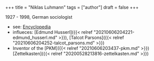 +++
title = "Niklas Luhmann"
tags = ["author"]
draft = false
+++

1927 - 1998, German sociologist

-   see: [Encyclopedia](https://www.encyclopedia.com/science/encyclopedias-almanacs-transcripts-and-maps/luhmann-niklas)
-   influeces: [Edmund Husserl]({{< relref "20210606204221-edmund_husserl.md" >}}), [Talcot Parsons]({{< relref "20210606204252-talcot_parsons.md" >}})
-   Inventor of the [PKM]({{< relref "20210606203437-pkm.md" >}}) [Zettelkasten]({{< relref "20200528213816-zettelkasten.md" >}})
